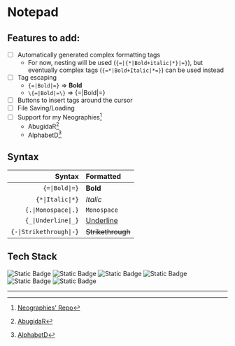 ﻿# Notepad
## Features to add:
- [ ] Automatically generated complex formatting tags
	- For now, nesting will be used (`{=|{*|Bold+italic|*}|=}`), but eventually complex tags (`{=*|Bold+Italic|*=}`) can be used instead
- [ ] Tag escaping
	- `{=|Bold|=}` => **Bold**
	- `\{=|Bold|=\}` => {=|Bold|=}
- [ ] Buttons to insert tags around the cursor
- [ ] File Saving/Loading
- [ ] Support for my Neographies[^Neo]
    - AbugidaR[^AbR]
    - AlphabetD[^AlD]
## Syntax
|Syntax|Formatted|
|-:|:-|
|`{=\|Bold\|=}`|**Bold**|
|`{*\|Italic\|*}`|*Italic*|
|`{.\|Monospace\|.}`|`Monospace`|
|`{_\|Underline\|_}`|<ins>Underline</ins>|
|`{-\|Strikethrough\|-}`|<s>Strikethrough</s>|
## Tech Stack
![Static Badge](https://img.shields.io/badge/Bash-4EAA25?style=for-the-badge&logo=Gnu%20bash&logoColor=FFF)
![Static Badge](https://img.shields.io/badge/Make-6D00CC?style=for-the-badge&logo=Make&logoColor=FFF)
![Static Badge](https://img.shields.io/badge/Python-3776AB?style=for-the-badge&logo=Python&logoColor=FFF)
![Static Badge](https://img.shields.io/badge/Qt-41CD52?style=for-the-badge&logo=Qt&logoColor=FFF)
![Static Badge](https://img.shields.io/badge/Sass-CC6699?style=for-the-badge&logo=Sass&logoColor=FFF)
![Static Badge](https://img.shields.io/badge/Ubuntu-E95420?style=for-the-badge&logo=Ubuntu&logoColor=FFF)
***
[^Neo]: [Neographies' Repo](https://github.com/JactusTheCactus/conscript-font-gen)
[^AbR]: [AbugidaR](https://github.com/JactusTheCactus/conscript-font-gen/tree/eb32dcf2e69f757c483aa0ffe4746b8387cea251/AbugidaR)
[^AlD]: [AlphabetD](https://github.com/JactusTheCactus/conscript-font-gen/tree/eb32dcf2e69f757c483aa0ffe4746b8387cea251/AlphabetD)